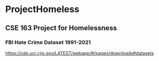 # ProjectHomeless
## CSE 163 Project for Homelessness
### FBI Hate Crime Dataset 1991-2021
https://cde.ucr.cjis.gov/LATEST/webapp/#/pages/downloads#datasets
